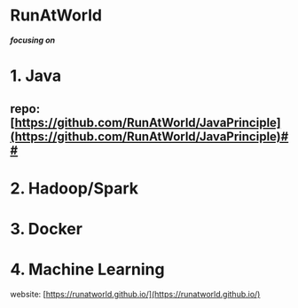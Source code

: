 # RunAtWorld #
***focusing on***
# 1. Java #
## repo: [https://github.com/RunAtWorld/JavaPrinciple](https://github.com/RunAtWorld/JavaPrinciple)##
# 2. Hadoop/Spark #
# 3. Docker #
# 4. Machine Learning #
website: [https://runatworld.github.io/](https://runatworld.github.io/)